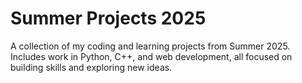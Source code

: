 # Summer Projects 2025 

A collection of my coding and learning projects from Summer 2025.  
Includes work in Python, C++, and web development, all focused on building skills and exploring new ideas.
